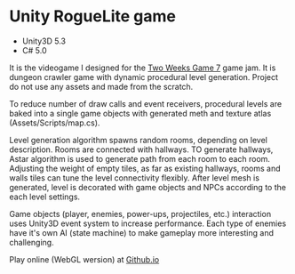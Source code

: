# Unity RogueLite game

- Unity3D 5.3
- C# 5.0

It is the videogame I designed for the [Two Weeks Game 7](https://twg7.blogspot.ru) game jam. It is dungeon crawler game with dynamic procedural level generation. Project do not use any assets and made from the scratch.

To reduce number of draw calls and event receivers, procedural levels are baked into a single game objects with generated meth and texture atlas (Assets/Scripts/map.cs).

Level generation algorithm spawns random rooms, depending on level description. Rooms are connected with hallways. TO generate hallways, Astar algorithm is used to generate path from each room to each room. Adjusting the weight of empty tiles, as far as existing hallways, rooms and walls tiles can tune the level connectivity flexibly. After level mesh is generated, level is decorated with game objects and NPCs according to the each level settings.

Game objects (player, enemies, power-ups, projectiles, etc.) interaction uses Unity3D event system to increase performance. Each type of enemies have it's own AI (state machine) to make gameplay more interesting and challenging.

Play online (WebGL wersion) at [Github.io](http://hotkeym.github.io/caveexplorer/index.html)